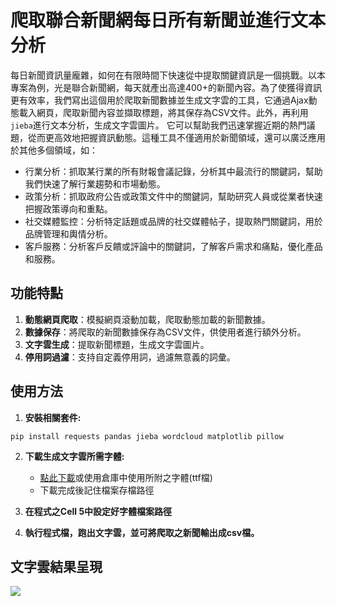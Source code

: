 # 爬取聯合新聞網每日所有新聞並進行文本分析
每日新聞資訊量龐雜，如何在有限時間下快速從中提取關鍵資訊是一個挑戰。以本專案為例，光是聯合新聞網，每天就產出高達400+的新聞內容。為了使獲得資訊更有效率，我們寫出這個用於爬取新聞數據並生成文字雲的工具，它通過Ajax動態載入網頁，爬取新聞內容並擷取標題，將其保存為CSV文件。此外，再利用`jieba`進行文本分析，生成文字雲圖片。
它可以幫助我們迅速掌握近期的熱門議題，從而更高效地把握資訊動態。這種工具不僅適用於新聞領域，還可以廣泛應用於其他多個領域，如：
- 行業分析：抓取某行業的所有財報會議記錄，分析其中最流行的關鍵詞，幫助我們快速了解行業趨勢和市場動態。
- 政策分析：抓取政府公告或政策文件中的關鍵詞，幫助研究人員或從業者快速把握政策導向和重點。
- 社交媒體監控：分析特定話題或品牌的社交媒體帖子，提取熱門關鍵詞，用於品牌管理和輿情分析。
- 客戶服務：分析客戶反饋或評論中的關鍵詞，了解客戶需求和痛點，優化產品和服務。

## 功能特點

1. **動態網頁爬取**：模擬網頁滾動加載，爬取動態加載的新聞數據。
2. **數據保存**：將爬取的新聞數據保存為CSV文件，供使用者進行額外分析。
3. **文字雲生成**：提取新聞標題，生成文字雲圖片。
4. **停用詞過濾**：支持自定義停用詞，過濾無意義的詞彙。

## 使用方法
1. **安裝相關套件:**
```
pip install requests pandas jieba wordcloud matplotlib pillow
```
2. **下載生成文字雲所需字體:**
    - [點此下載](https://www.techmarks.com/chinese-font-download/)或使用倉庫中使用所附之字體(ttf檔)
    - 下載完成後記住檔案存檔路徑

3. **在程式之Cell 5中設定好字體檔案路徑**
4. **執行程式檔，跑出文字雲，並可將爬取之新聞輸出成csv檔。**
## 文字雲結果呈現
<img src="C:\python\程式練習\vscode-synchronous\爬新聞標題變成文字雲\wordcloud.png" >

